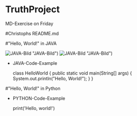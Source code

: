 # TruthProject
MD-Exercise on Friday

#Christophs README.md

#"Hello, World!" in JAVA

![JAVA-Bild](https://www.jrebel.com/sites/default/files/image/2020-05/image-blog-revel-top-java-tools.jpg) "JAVA-Bild")
![JAVA-Bild](file://./java.jpeg) "JAVA-Bild")

- JAVA-Code-Example

    class HelloWorld {
        public static void main(String[] args) {
            System.out.println("Hello, World!"); 
        }
    }

#"Hello, World!" in Python

- PYTHON-Code-Example

    print('Hello, world!')

